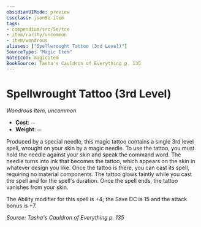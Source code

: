 ```yaml
---
obsidianUIMode: preview
cssclass: json5e-item
tags:
- compendium/src/5e/tce
- item/rarity/uncommon
- item/wondrous
aliases: ["Spellwrought Tattoo (3rd Level)"]
SourceType: "Magic Item"
NoteIcon: magicitem
BookSource: Tasha's Cauldron of Everything p. 135
---
```

# Spellwrought Tattoo (3rd Level)
*Wondrous Item, uncommon*  

- **Cost**: ⏤
- **Weight**: ⏤

Produced by a special needle, this magic tattoo contains a single 3rd level spell, wrought on your skin by a magic needle. To use the tattoo, you must hold the needle against your skin and speak the command word. The needle turns into ink that becomes the tattoo, which appears on the skin in whatever design you like. Once the tattoo is there, you can cast its spell, requiring no material components. The tattoo glows faintly while you cast the spell and for the spell's duration. Once the spell ends, the tattoo vanishes from your skin.

The Ability modifier for this spell is +4; the Save DC is 15 and the attack bonus is +7.

*Source: Tasha's Cauldron of Everything p. 135*